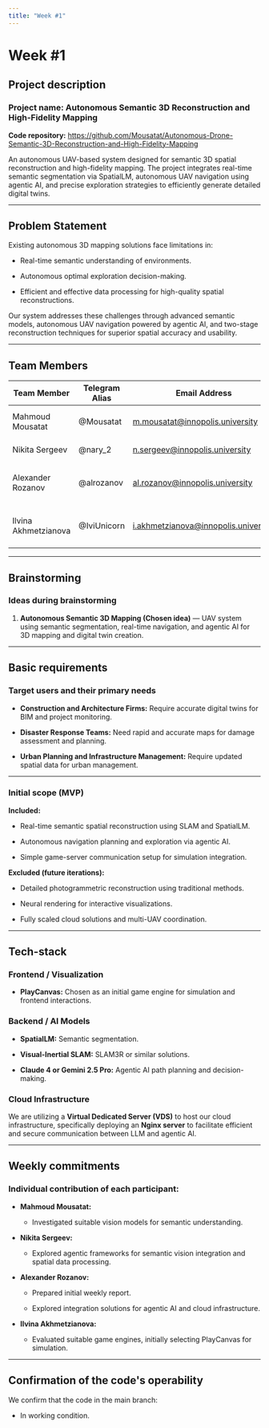 ```yaml
---
title: "Week #1"
---
```


# Week #1

## Project description

### Project name: **Autonomous Semantic 3D Reconstruction and High-Fidelity Mapping**

**Code repository:** https://github.com/Mousatat/Autonomous-Drone-Semantic-3D-Reconstruction-and-High-Fidelity-Mapping

An autonomous UAV-based system designed for semantic 3D spatial reconstruction and high-fidelity mapping. The project integrates real-time semantic segmentation via SpatialLM, autonomous UAV navigation using agentic AI, and precise exploration strategies to efficiently generate detailed digital twins.

---

## Problem Statement

Existing autonomous 3D mapping solutions face limitations in:

- Real-time semantic understanding of environments.
    
- Autonomous optimal exploration decision-making.
    
- Efficient and effective data processing for high-quality spatial reconstructions.
    

Our system addresses these challenges through advanced semantic models, autonomous UAV navigation powered by agentic AI, and two-stage reconstruction techniques for superior spatial accuracy and usability.

---

## Team Members

| Team Member          | Telegram Alias | Email Address                        | Track                 | Responsibilities                                 |
| -------------------- | -------------- | ------------------------------------ | --------------------- | ------------------------------------------------ |
| Mahmoud Mousatat     | @Mousatat      | m.mousatat@innopolis.university      | Computer Vision       | Semantic understanding from visual data          |
| Nikita Sergeev       | @nary_2        | n.sergeev@innopolis.university       | AI & Backend          | Developing agentic AI logic                      |
| Alexander Rozanov    | @alrozanov     | al.rozanov@innopolis.university      | DevOps                | Integrating AI solutions with cloud environments |
| Ilvina Akhmetzianova | @IviUnicorn    | i.akhmetzianova@innopolis.university | Simulation & Frontend | Building simulation environments and interfaces  |

---

## Brainstorming

### Ideas during brainstorming

1. **Autonomous Semantic 3D Mapping (Chosen idea)** — UAV system using semantic segmentation, real-time navigation, and agentic AI for 3D mapping and digital twin creation.
    

---

## Basic requirements

### Target users and their primary needs

- **Construction and Architecture Firms:** Require accurate digital twins for BIM and project monitoring.
    
- **Disaster Response Teams:** Need rapid and accurate maps for damage assessment and planning.
    
- **Urban Planning and Infrastructure Management:** Require updated spatial data for urban management.
    

---

### Initial scope (MVP)

**Included:**

- Real-time semantic spatial reconstruction using SLAM and SpatialLM.
    
- Autonomous navigation planning and exploration via agentic AI.
    
- Simple game-server communication setup for simulation integration.
    

**Excluded (future iterations):**

- Detailed photogrammetric reconstruction using traditional methods.
    
- Neural rendering for interactive visualizations.
    
- Fully scaled cloud solutions and multi-UAV coordination.
    

---

## Tech-stack

### Frontend / Visualization

- **PlayCanvas:** Chosen as an initial game engine for simulation and frontend interactions.
    

### Backend / AI Models

- **SpatialLM:** Semantic segmentation.
    
- **Visual-Inertial SLAM:** SLAM3R or similar solutions.
    
- **Claude 4 or Gemini 2.5 Pro:** Agentic AI path planning and decision-making.
    

### Cloud Infrastructure

We are utilizing a **Virtual Dedicated Server (VDS)** to host our cloud infrastructure, specifically deploying an **Nginx server** to facilitate efficient and secure communication between LLM and agentic AI.

---

## Weekly commitments

### Individual contribution of each participant:

- **Mahmoud Mousatat:**
    
    - Investigated suitable vision models for semantic understanding.
        
- **Nikita Sergeev:**
    
    - Explored agentic frameworks for semantic vision integration and spatial data processing.
        
- **Alexander Rozanov:**
    
    - Prepared initial weekly report.
        
    - Explored integration solutions for agentic AI and cloud infrastructure.
        
- **Ilvina Akhmetzianova:**
    
    - Evaluated suitable game engines, initially selecting PlayCanvas for simulation.
        

---

## Confirmation of the code's operability

We confirm that the code in the main branch:

-  In working condition.
